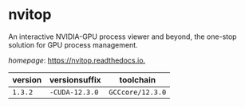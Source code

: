 # nvitop

An interactive NVIDIA-GPU process viewer and beyond, the one-stop  solution for GPU process management.

*homepage*: <https://nvitop.readthedocs.io.>

version | versionsuffix | toolchain
--------|---------------|----------
``1.3.2`` | ``-CUDA-12.3.0`` | ``GCCcore/12.3.0``
